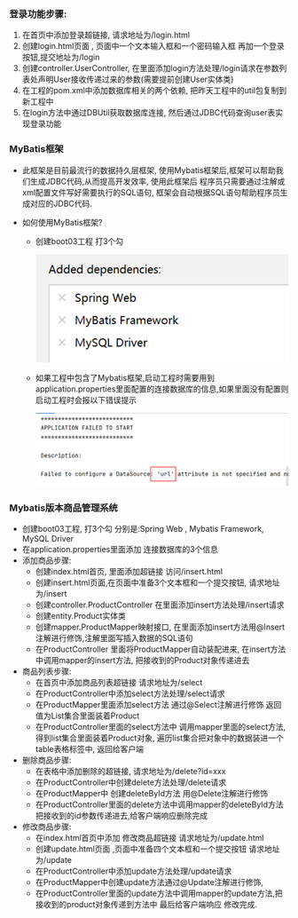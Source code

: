 ### 登录功能步骤:

1. 在首页中添加登录超链接, 请求地址为/login.html
2. 创建login.html页面 , 页面中一个文本输入框和一个密码输入框 再加一个登录按钮,提交地址为/login
3. 创建controller.UserController, 在里面添加login方法处理/login请求在参数列表处声明User接收传递过来的参数(需要提前创建User实体类)
4. 在工程的pom.xml中添加数据库相关的两个依赖, 把昨天工程中的util包复制到新工程中
5. 在login方法中通过DBUtil获取数据库连接, 然后通过JDBC代码查询user表实现登录功能

### MyBatis框架

- 此框架是目前最流行的数据持久层框架, 使用Mybatis框架后,框架可以帮助我们生成JDBC代码,从而提高开发效率,  使用此框架后 程序员只需要通过注解或xml配置文件写好需要执行的SQL语句, 框架会自动根据SQL语句帮助程序员生成对应的JDBC代码.

- 如何使用MyBatis框架?

  - 创建boot03工程   打3个勾

    ![1665295582366](1665295582366.png)

  - 如果工程中包含了Mybatis框架,启动工程时需要用到application.properties里面配置的连接数据库的信息,如果里面没有配置则启动工程时会报以下错误提示

    ![1665295943709](1665295943709.png)

### Mybatis版本商品管理系统

- 创建boot03工程, 打3个勾  分别是:Spring Web , Mybatis Framework, MySQL Driver
- 在application.properties里面添加 连接数据库的3个信息 
- 添加商品步骤:
  - 创建index.html首页, 里面添加超链接 访问/insert.html
  - 创建insert.html页面,在页面中准备3个文本框和一个提交按钮, 请求地址为/insert
  - 创建controller.ProductController 在里面添加insert方法处理/insert请求
  - 创建entity.Product实体类
  - 创建mapper.ProductMapper映射接口, 在里面添加insert方法用@Insert注解进行修饰,注解里面写插入数据的SQL语句
  - 在ProductController 里面将ProductMapper自动装配进来, 在insert方法中调用mapper的insert方法, 把接收到的Product对象传递进去
- 商品列表步骤:
  - 在首页中添加商品列表超链接 请求地址为/select  
  - 在ProductController中添加select方法处理/select请求 
  - 在ProductMapper里面添加select方法 通过@Select注解进行修饰 返回值为List集合里面装着Product
  - 在ProductController里面的select方法中 调用mapper里面的select方法,得到list集合里面装着Product对象, 遍历list集合把对象中的数据装进一个table表格标签中, 返回给客户端
- 删除商品步骤:
  - 在表格中添加删除的超链接, 请求地址为/delete?id=xxx 
  - 在ProductController中创建delete方法处理/delete请求
  - 在ProductMapper中 创建deleteById方法 用@Delete注解进行修饰 
  - 在ProductController里面的delete方法中调用mapper的deleteById方法把接收到的id参数传递进去,给客户端响应删除完成
- 修改商品步骤:
  - 在index.html首页中添加 修改商品超链接  请求地址为/update.html 
  - 创建update.html页面 ,页面中准备四个文本框和一个提交按钮 请求地址为/update
  - 在ProductController中添加update方法处理/update请求
  - 在ProductMapper中创建update方法通过@Update注解进行修饰,
  - 在ProductController里面的update方法中调用mapper的update方法,把接收到的product对象传递到方法中 最后给客户端响应 修改完成.